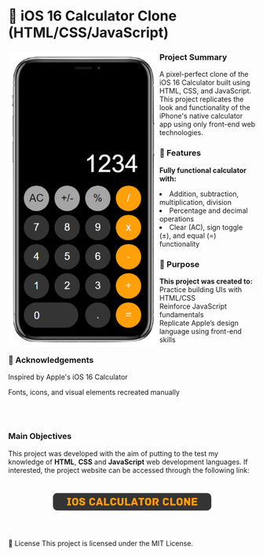 # 📱 iOS 16 Calculator Clone (HTML/CSS/JavaScript)
<div>
    <img src=iOS16_Calculator/images/calculator.png alt=ios-calculator align=left height=600px>
    <h3>Project Summary</h3>
    <p>A pixel-perfect clone of the iOS 16 Calculator built using HTML, CSS, and JavaScript. This project replicates the look and functionality of the iPhone's native calculator app using only front-end web technologies.</p>
    <h3>🚀 Features</h3>
    <p><ul><b>Fully functional calculator with:</b></ul>
       <li> Addition, subtraction, multiplication, division</li>
       <li> Percentage and decimal operations</li>
       <li> Clear (AC), sign toggle (±), and equal (=) functionality</li>
<h3>🎯 Purpose</h3>
<b>This project was created to:</b><br>
Practice building UIs with HTML/CSS<br>
Reinforce JavaScript fundamentals<br>
Replicate Apple’s design language using front-end skills

<h3>🙌 Acknowledgements</h3>
Inspired by Apple's iOS 16 Calculator

Fonts, icons, and visual elements recreated manually

<br>
<br>

 
   <h3>Main Objectives</h3>
    <p>This project was developed with the aim of putting to the test my knowledge of <strong>HTML</strong>, <strong>CSS</strong> and <strong>JavaScript</strong> web development languages. If interested, the project website can be accessed through the following link:</p><br>
    <div align="center">
        <a href='https://arthursobreira.github.io/ios-calculator/' target="_blank"><img src=iOS16_Calculator/images/ios-calculator-link.png alt="ios-calculator-link" height=50px></a>
    </div>
</div>
<br>
<br>

📄 License
This project is licensed under the MIT License.
